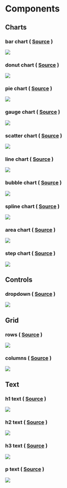 # Components
## Charts

<div class="gallery-category" markdown="1">


<div class="gallery-item"  markdown="1">

### bar chart ( [Source](examples/bar_chart) )
![](screenshots/bar_chart.png)

</div>


<div class="gallery-item"  markdown="1">

### donut chart ( [Source](examples/donut_chart) )
![](screenshots/donut_chart.png)

</div>


<div class="gallery-item"  markdown="1">

### pie chart ( [Source](examples/pie_chart) )
![](screenshots/pie_chart.png)

</div>


<div class="gallery-item"  markdown="1">

### gauge chart ( [Source](examples/gauge_chart) )
![](screenshots/gauge_chart.png)

</div>


<div class="gallery-item"  markdown="1">

### scatter chart ( [Source](examples/scatter_chart) )
![](screenshots/scatter_chart.png)

</div>


<div class="gallery-item"  markdown="1">

### line chart ( [Source](examples/line_chart) )
![](screenshots/line_chart.png)

</div>


<div class="gallery-item"  markdown="1">

### bubble chart ( [Source](examples/bubble_chart) )
![](screenshots/bubble_chart.png)

</div>


<div class="gallery-item"  markdown="1">

### spline chart ( [Source](examples/spline_chart) )
![](screenshots/spline_chart.png)

</div>


<div class="gallery-item"  markdown="1">

### area chart ( [Source](examples/area_chart) )
![](screenshots/area_chart.png)

</div>


<div class="gallery-item"  markdown="1">

### step chart ( [Source](examples/step_chart) )
![](screenshots/step_chart.png)

</div>


</div>


## Controls

<div class="gallery-category" markdown="1">


<div class="gallery-item"  markdown="1">

### dropdown ( [Source](examples/dropdown) )
![](screenshots/dropdown.png)

</div>


</div>


## Grid

<div class="gallery-category" markdown="1">


<div class="gallery-item"  markdown="1">

### rows ( [Source](examples/rows) )
![](screenshots/rows.png)

</div>


<div class="gallery-item"  markdown="1">

### columns ( [Source](examples/columns) )
![](screenshots/columns.png)

</div>


</div>


## Text

<div class="gallery-category" markdown="1">


<div class="gallery-item"  markdown="1">

### h1 text ( [Source](examples/h1_text) )
![](screenshots/h1_text.png)

</div>


<div class="gallery-item"  markdown="1">

### h2 text ( [Source](examples/h2_text) )
![](screenshots/h2_text.png)

</div>


<div class="gallery-item"  markdown="1">

### h3 text ( [Source](examples/h3_text) )
![](screenshots/h3_text.png)

</div>


<div class="gallery-item"  markdown="1">

### p text ( [Source](examples/p_text) )
![](screenshots/p_text.png)

</div>


</div>



